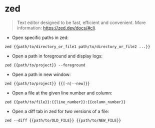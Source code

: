 # zed

> Text editor designed to be fast, efficient and convenient.
> More information: <https://zed.dev/docs/#cli>.

- Open specific paths in zed:

`zed {{path/to/directory_or_file1 path/to/directory_or_file2 ...}}`

- Open a path in foreground and display logs:

`zed {{path/to/project}} --foreground`

- Open a path in new window:

`zed {{path/to/project}} {{[-n|--new]}}`

- Open a file at the given line number and column:

`zed {{path/to/file}}:{{line_number}}:{{column_number}}`

- Open a diff tab in zed for two versions of a file:

`zed --diff {{path/to/OLD_FILE}} {{path/to/NEW_FILE}}`

